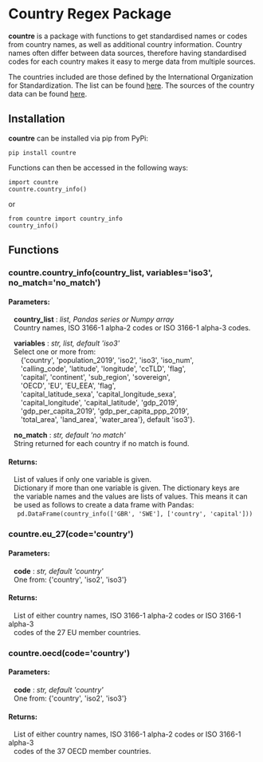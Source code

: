# Country Regex Package

**countre** is a package with functions to get standardised names or codes
from country names, as well as additional country information. Country names
often differ between data sources, therefore having standardised codes for each
country makes it easy to merge data from multiple sources.

The countries included are those defined by the International Organization for
Standardization. The list can be found
[here](https://www.iso.org/iso-3166-country-codes.html). The sources of the
country data can be found [here](https://github.com/mwtb47/country-summary-data).

## Installation

**countre** can be installed via pip from PyPi:

```
pip install countre
```

Functions can then be accessed in the following ways:
```
import countre
countre.country_info()
```
or
```
from countre import country_info
country_info()
```

## Functions

### countre.country_info(country_list, variables='iso3', no_match='no_match')

#### Parameters:   
&ensp; **country_list** : *list, Pandas series or Numpy array*  
&ensp; Country names, ISO 3166-1 alpha-2 codes or ISO 3166-1 alpha-3 codes.  

&ensp; **variables** : *str, list, default 'iso3'*  
&ensp; Select one or more from:  
&ensp;&ensp;&ensp; {'country', 'population_2019', 'iso2', 'iso3', 'iso_num',  
&ensp;&ensp;&ensp;  'calling_code', 'latitude', 'longitude', 'ccTLD', 'flag',  
&ensp;&ensp;&ensp;  'capital', 'continent', 'sub_region', 'sovereign',  
&ensp;&ensp;&ensp;  'OECD', 'EU', 'EU_EEA', 'flag',  
&ensp;&ensp;&ensp;  'capital_latitude_sexa', 'capital_longitude_sexa',  
&ensp;&ensp;&ensp;  'capital_longitude', 'capital_latitude', 'gdp_2019',  
&ensp;&ensp;&ensp;  'gdp_per_capita_2019', 'gdp_per_capita_ppp_2019',  
&ensp;&ensp;&ensp;  'total_area', 'land_area', 'water_area'}, default 'iso3'}.

&ensp; **no_match** : *str, default 'no match'*  
&ensp; String returned for each country if no match is found.

#### Returns:
&ensp; List of values if only one variable is given.  
&ensp; Dictionary if more than one variable is given. The dictionary keys are  
&ensp; the variable names and the values are lists of values. This means it can  
&ensp; be used as follows to create a data frame with Pandas:  
&ensp;&ensp; ```pd.DataFrame(country_info(['GBR', 'SWE'], ['country', 'capital']))```

### countre.eu_27(code='country')

#### Parameters:   
&ensp; **code** : *str, default 'country'*  
&ensp; One from: {'country', 'iso2', 'iso3'}  

#### Returns:
&ensp; List of either country names, ISO 3166-1 alpha-2 codes or ISO 3166-1 alpha-3  
&ensp; codes of the 27 EU member countries.

### countre.oecd(code='country')

#### Parameters:   
&ensp; **code** : *str, default 'country'*  
&ensp; One from: {'country', 'iso2', 'iso3'}  

#### Returns:
&ensp; List of either country names, ISO 3166-1 alpha-2 codes or ISO 3166-1 alpha-3  
&ensp; codes of the 37 OECD member countries.
